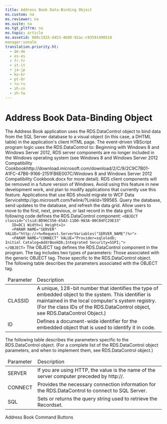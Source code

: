 ```yaml
---
title: Address Book Data-Binding Object
ms.custom: na
ms.reviewer: na
ms.suite: na
ms.tgt_pltfrm: na
ms.topic: article
ms.assetid: 080c1925-d453-4b89-92ac-c93591490518
manager:sonalm
translation.priority.ht: 
  - de-de
  - es-es
  - fr-fr
  - it-it
  - ja-jp
  - ko-kr
  - pt-br
  - ru-ru
  - zh-cn
  - zh-tw
---
```

# Address Book Data-Binding Object
<?xml version="1.0" encoding="utf-8"?>
<developerConceptualDocument xmlns="http://ddue.schemas.microsoft.com/authoring/2003/5" xmlns:xlink="http://www.w3.org/1999/xlink" xmlns:xsi="http://www.w3.org/2001/XMLSchema-instance" xsi:schemaLocation="http://ddue.schemas.microsoft.com/authoring/2003/5 http://dduestorage.blob.core.windows.net/ddueschema/developer.xsd">
  <introduction>
    <para>The Address Book application uses the <legacyLink xlink:href="d85ea4fc-451c-436e-97b8-58f92b149dd0">RDS.DataControl</legacyLink> object to bind data from the SQL Server database to a visual object (in this case, a DHTML table) in the application's client HTML page. The event-driven VBScript program logic uses the <legacyLink xlink:href="d85ea4fc-451c-436e-97b8-58f92b149dd0">RDS.DataControl</legacyLink> to:  </para>
    <alert class="important">
      <para>Beginning with Windows 8 and Windows Server 2012, RDS server components are no longer included in the Windows operating system (see Windows 8 and <externalLink><linkText>Windows Server 2012 Compatibility Cookbook</linkText><linkUri>http://download.microsoft.com/download/2/C/9/2C9C7B01-A1FC-47B6-9166-2151FB6E007C/Windows 8 and Windows Server 2012 Compatibility Cookbook.docx</linkUri></externalLink> for more detail). RDS client components will be removed in a future version of Windows. Avoid using this feature in new development work, and plan to modify applications that currently use this feature. Applications that use RDS should migrate to <externalLink><linkText>WCF Data Service</linkText><linkUri>http://go.microsoft.com/fwlink/?LinkId=199565</linkUri></externalLink>.</para>
    </alert>
    <list class="bullet">
      <listItem>
        <para>Query the database, send updates to the database, and refresh the data grid.</para>
      </listItem>
      <listItem>
        <para>Allow users to move to the first, next, previous, or last record in the data grid.</para>
      </listItem>
    </list>
    <para>The following code defines the <legacyBold>RDS.DataControl</legacyBold> component:</para>
    <code>&lt;OBJECT classid="clsid:BD96C556-65A3-11D0-983A-00C04FC29E33"
   ID=DC1 Width=1 Height=1&gt;
   &lt;PARAM NAME="SERVER" VALUE="http://&lt;%=Request.ServerVariables("SERVER_NAME")%&gt;"&gt;
   &lt;PARAM NAME="CONNECT" VALUE="Provider=sqloledb;
Initial Catalog=AddrBookDb;Integrated Security=SSPI;"&gt;
&lt;/OBJECT&gt;</code>
    <para>The OBJECT tag defines the <legacyBold>RDS.DataControl</legacyBold> component in the program. The tag includes two types of parameters:  </para>
    <list class="bullet">
      <listItem>
        <para>Those associated with the generic OBJECT tag.</para>
      </listItem>
      <listItem>
        <para>Those specific to the <legacyBold>RDS.DataControl</legacyBold> object.</para>
      </listItem>
    </list>
  </introduction>
  <section>
    <title>Generic OBJECT Tag Parameters</title>
    <content>
      <para>The following table describes the parameters associated with the OBJECT tag.</para>
      <table xmlns:caps="http://schemas.microsoft.com/build/caps/2013/11">
        <thead>
          <tr>
            <TD>
              <para>Parameter</para>
            </TD>
            <TD>
              <para>Description</para>
            </TD>
          </tr>
        </thead>
        <tbody>
          <tr>
            <TD>
              <para>               <legacyBold>                 </legacyBold><legacyBold><legacyItalic>CLASSID</legacyItalic></legacyBold><legacyBold>               </legacyBold>             </para>
            </TD>
            <TD>
              <para>A unique, 128-bit number that identifies the type of embedded object to the system. This identifier is maintained in the local computer's system registry. (For the class IDs of the <legacyBold>RDS.DataControl</legacyBold> object, see <legacyLink xlink:href="d85ea4fc-451c-436e-97b8-58f92b149dd0">RDS.DataControl Object</legacyLink>.)</para>
            </TD>
          </tr>
          <tr>
            <TD>
              <para>               <legacyBold>                 </legacyBold><legacyBold><legacyItalic>ID</legacyItalic></legacyBold><legacyBold>               </legacyBold>             </para>
            </TD>
            <TD>
              <para>Defines a document-wide identifier for the embedded object that is used to identify it in code.</para>
            </TD>
          </tr>
        </tbody>
      </table>
    </content>
  </section>
  <section>
    <title>RDS.DataControl Tag Parameters</title>
    <content>
      <para>The following table describes the parameters specific to the <legacyBold>RDS.DataControl</legacyBold> object. (For a complete list of the <legacyBold>RDS.DataControl</legacyBold> object parameters, and when to implement them, see <legacyLink xlink:href="d85ea4fc-451c-436e-97b8-58f92b149dd0">RDS.DataControl object</legacyLink>.)</para>
      <table xmlns:caps="http://schemas.microsoft.com/build/caps/2013/11">
        <thead>
          <tr>
            <TD>
              <para>Parameter</para>
            </TD>
            <TD>
              <para>Description</para>
            </TD>
          </tr>
        </thead>
        <tbody>
          <tr>
            <TD>
              <para>               <legacyLink xlink:href="d2727ce7-da9f-4271-ae3c-9334ef477c14">SERVER</legacyLink>             </para>
            </TD>
            <TD>
              <para>If you are using HTTP, the value is the name of the server computer preceded by <codeInline>http://</codeInline>.</para>
            </TD>
          </tr>
          <tr>
            <TD>
              <para>               <legacyLink xlink:href="dbad5e77-b213-4eb8-aecf-d60f203fdb59">CONNECT</legacyLink>             </para>
            </TD>
            <TD>
              <para>Provides the necessary connection information for the <legacyBold>RDS.DataControl</legacyBold> to connect to SQL Server.</para>
            </TD>
          </tr>
          <tr>
            <TD>
              <para>               <legacyLink xlink:href="e0dabf23-a159-4fe5-a962-3df544a21f5c">SQL</legacyLink>             </para>
            </TD>
            <TD>
              <para>Sets or returns the query string used to retrieve the <legacyLink xlink:href="ede1415f-c3df-4cc5-a05b-2576b2b84b60">Recordset</legacyLink>.</para>
            </TD>
          </tr>
        </tbody>
      </table>
    </content>
  </section>
  <relatedTopics>
<link xlink:href="80676831-6488-4dad-a558-c47c52256a22">Address Book Command Buttons</link>
</relatedTopics>
</developerConceptualDocument>